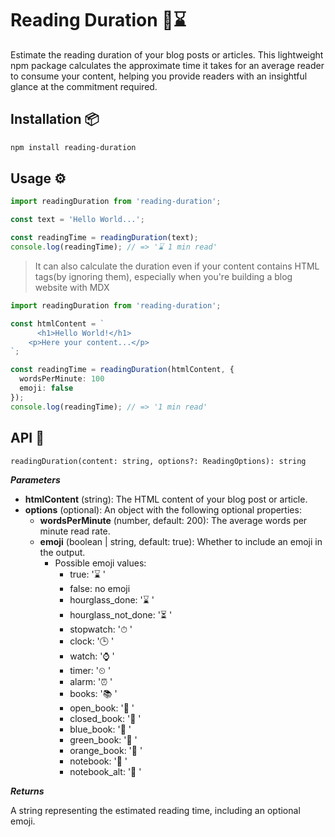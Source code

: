 # Reading Duration 📖⌛

Estimate the reading duration of your blog posts or articles. This lightweight npm package calculates the 
approximate time it takes for an average reader to consume your content, helping you provide readers with an 
insightful glance at the commitment required.

## Installation 📦
```sh
npm install reading-duration
```

## Usage ⚙️

```ts
import readingDuration from 'reading-duration';

const text = 'Hello World...';

const readingTime = readingDuration(text);
console.log(readingTime); // => '⌛ 1 min read'
```

> It can also calculate the duration even if your content contains HTML tags(by ignoring them), especially when you're building a blog website with MDX

```ts
import readingDuration from 'reading-duration';

const htmlContent = `
      <h1>Hello World!</h1>
    <p>Here your content...</p>
`;

const readingTime = readingDuration(htmlContent, {
  wordsPerMinute: 100
  emoji: false
});
console.log(readingTime); // => '1 min read'
```

## API 🎩

```readingDuration(content: string, options?: ReadingOptions): string```

**_Parameters_**
- **htmlContent** (string): The HTML content of your blog post or article.
- **options** (optional): An object with the following optional properties:
  - **wordsPerMinute** (number, default: 200): The average words per minute read rate.
  - **emoji** (boolean | string, default: true): Whether to include an emoji in the output.
    - Possible emoji values:
      - true: '⌛ '
      - false: no emoji
      - hourglass_done: '⌛ '
      - hourglass_not_done: '⏳ '
      - stopwatch: '⏱ '
      - clock: '🕒 '
      - watch: '⌚ '
      - timer: '⏲ '
      - alarm: '⏰ '
      - books: '📚 '
      - open_book: '📖 '
      - closed_book: '📕 '
      - blue_book: '📘 '
      - green_book: '📗 '
      - orange_book: '📙 '
      - notebook: '📓 '
      - notebook_alt: '📔 '

**_Returns_**

A string representing the estimated reading time, including an optional emoji.

